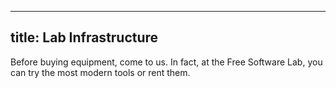 

---
title: Lab Infrastructure
---
Before buying equipment, come to us. In fact, at the Free Software Lab, you can try the most modern tools or rent them.